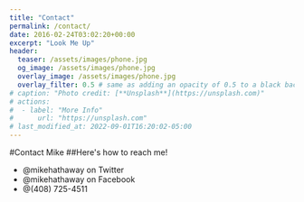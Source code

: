 ```yaml
---
title: "Contact"
permalink: /contact/
date: 2016-02-24T03:02:20+00:00
excerpt: "Look Me Up"
header:
  teaser: /assets/images/phone.jpg
  og_image: /assets/images/phone.jpg
  overlay_image: /assets/images/phone.jpg
  overlay_filter: 0.5 # same as adding an opacity of 0.5 to a black background
# caption: "Photo credit: [**Unsplash**](https://unsplash.com)"
# actions:
#  - label: "More Info"
#      url: "https://unsplash.com"
# last_modified_at: 2022-09-01T16:20:02-05:00
---
```


#Contact Mike
##Here's how to reach me!

- @mikehathaway on Twitter
- @mikehathaway on Facebook
- @(408) 725-4511
